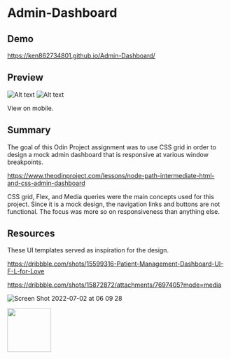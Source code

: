 # Admin-Dashboard
## Demo
https://ken862734801.github.io/Admin-Dashboard/

## Preview 
![Alt text](https://i.imgur.com/PlCzfrd.png) ![Alt text](https://i.imgur.com/ZOBV2jQ.png)


View on mobile.

## Summary
The goal of this Odin Project assignment was to use CSS grid in order to design a mock admin dashboard that is responsive at various window breakpoints.

https://www.theodinproject.com/lessons/node-path-intermediate-html-and-css-admin-dashboard

CSS grid, Flex, and Media queries were the main concepts used for this project. Since it is a mock design, the navigation links and buttons are not functional. The focus was more so on responsiveness than anything else.

## Resources
These UI templates served as inspiration for the design. 

https://dribbble.com/shots/15599316-Patient-Management-Dashboard-UI-F-L-for-Love

https://dribbble.com/shots/15872872/attachments/7697405?mode=media

![Screen Shot 2022-07-02 at 06 09 28](https://user-images.githubusercontent.com/103093259/176996319-629b4203-8572-4924-ab1a-2ed4d858a0fe.png)


<img src="https://user-images.githubusercontent.com/103093259/176996319-629b4203-8572-4924-ab1a-2ed4d858a0fe.png" width="100" height="100">

